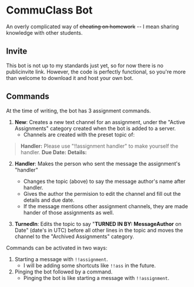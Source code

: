 # CommuClass Bot

An overly complicated way of ~~cheating on homework~~ -- I mean sharing knowledge with other students.

## Invite
This bot is not up to my standards just yet, so for now there is no publicinvite link. However, the code is perfectly functional, so you're more than welcome to download it and host your own bot.

## Commands
At the time of writing, the bot has 3 assignment commands.
1. **New**: Creates a new text channel for an assignment, under the "Active Assignments" category created when the bot is added to a server.
	* Channels are created with the preset topic of:
>**Handler:** Please use "!!assignment handler" to make yourself the handler.
**Due Date:**
**Details:**

2. **Handler**: Makes the person who sent the message the assignment's "handler"
	* Changes the topic (above) to say the message author's name after handler.
	* Gives the author the permision to edit the channel and fill out the details and due date.
	* If the message mentions other assignment channels, they are made hander of those assignments as well.

3. **TurnedIn**: Edits the topic to say "**TURNED IN BY: MessageAuthor** on Date" (date's in UTC) before all other lines in the topic and moves the channel to the "Archived Assignments" category.

Commands can be activated in two ways:
1. Starting a message with `!!assignment`.
	* I will be adding some shortcuts like `!!ass` in the future.
2. Pinging the bot followed by a command.
	* Pinging the bot is like starting a message with `!!assignment`.
